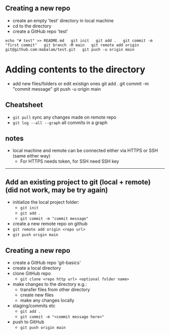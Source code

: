 ## Creating a new repo
- create an empty 'test' directory in local machine
- cd to the directory
- create a GitHub repo 'test'

`echo "# test" >> README.md  
git init  
git add .  
git commit -m "first commit"  
git branch -M main  
git remote add origin git@github.com:mabalam/test.git  
git push -u origin main`  

# Adding contents to the directory

- add new files/folders or edit existign ones
git add .
git commit -m "commit message"
git push -u origin main

    
## Cheatsheet
- `git pull` sync any changes made on remote repo
- `git log --all --graph` all commits in a graph
    


## notes
- local machine and remote can be connected either via HTTPS or SSH (same either way)
	- For HTTPS needs token, for SSH need SSH key

*****************


## Add an existing project to git (local + remote) (did not work, may be try again)
- initialize the local project folder: 
    - `git init`
    - `git add .`
    - `git commit -m "commit message"`
- create a new remote repo on github
- `git remote add origin <repo url>`
- `git push origin main`

## Creating a new repo
- create a GitHub repo 'git-basics'
- create a local directory
- clone GitHub repo
	- `git clone <repo http url> <optional folder name>`
- make changes to the directory e.g.:
    - transfer files from other directory
    - create new files
    - make any changes locally
- staging/commits etc
	- `git add .`
	- `git commit -m "<commit message here>"`
- push to GitHub
	- `git push origin main`